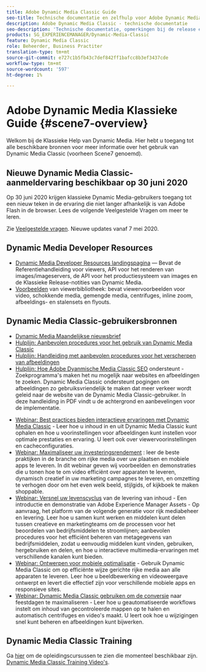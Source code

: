 ```yaml
---
title: Adobe Dynamic Media Classic Guide
seo-title: Technische documentatie en zelfhulp voor Adobe Dynamic Media Classic
description: Adobe Dynamic Media Classic - technische documentatie
seo-description: 'Technische documentatie, opmerkingen bij de release en zelfhulpmaterialen voor Adobe Dynamic Media Classic, voorheen Scene 7 '
products: SG_EXPERIENCEMANAGER/Dynamic-Media-Classic
feature: Dynamic Media Classic
role: Beheerder, Business Practiter
translation-type: tm+mt
source-git-commit: e727c1b5fb43c7def842ff1bafcc8b3ef3437cde
workflow-type: tm+mt
source-wordcount: '597'
ht-degree: 1%

---
```



# Adobe Dynamic Media Klassieke Guide {#scene7-overview}

Welkom bij de Klassieke Help van Dynamic Media. Hier hebt u toegang tot alle beschikbare bronnen voor meer informatie over het gebruik van Dynamic Media Classic (voorheen Scene7 genoemd).

## Nieuwe Dynamic Media Classic-aanmeldervaring beschikbaar op 30 juni 2020

Op 30 juni 2020 krijgen klassieke Dynamic Media-gebruikers toegang tot een nieuw teken in de ervaring die niet langer afhankelijk is van Adobe Flash in de browser. Lees de volgende Veelgestelde Vragen om meer te leren.

Zie [Veelgestelde vragen](new-ui-2020.md). Nieuwe updates vanaf 7 mei 2020.

## Dynamic Media Developer Resources

* [Dynamic Media Developer Resources landingspagina](https://experienceleague.adobe.com/docs/dynamic-media-developer-resources/landing/home.html)  — Bevat de Referentiehandleiding voor viewers, API voor het renderen van images/imageservers, de API voor het productiesysteem van images en de Klassieke Release-notities van Dynamic Media.
* [Voorbeelden](https://landing.adobe.com/en/na/dynamic-media/ctir-2755/live-demos.html)  van viewerbibliotheek: bevat viewervoorbeelden voor video, schokkende media, gemengde media, centrifuges, inline zoom, afbeeldings- en stalensets en flyouts.

## Dynamic Media Classic-gebruikersbronnen

* [Dynamic Media Maandelijkse nieuwsbrief](dynamic-media-newsletter.md)
* [Hulplijn: Aanbevolen procedures voor het gebruik van Dynamic Media Classic](https://www.adobe.com/content/dam/www/us/en/marketing/experience-manager-assets/dynamic-media/adobe-dynamic-media-classic-best-practices-guide.pdf)
* [Hulplijn: Handleiding met aanbevolen procedures voor het verscherpen van afbeeldingen](/help/assets/s7_sharpening_images.pdf)
* [Hulplijn: Hoe Adobe Dyanmische Media Classic SEO](/help/assets/s7_seo.pdf)  ondersteunt - Zoekprogramma&#39;s maken het nu mogelijk naar websites en afbeeldingen te zoeken. Dynamic Media Classic ondersteunt pogingen om afbeeldingen zo gebruiksvriendelijk te maken dat meer verkeer wordt geleid naar de website van de Dynamic Media Classic-gebruiker. In deze handleiding in PDF vindt u de achtergrond en aanbevelingen voor de implementatie.
<!-- * [Webinar: Best Practices for Responsive Design](http://offers.adobe.com/en/na/marketing/landings/_40458_responsive_design_live_on_demand_webinar.html) - Learn practical tips on how to improve your mobile strategy. See real-world examples of responsive design in action. Create one master asset that works across multiple devices and increase mobile performance by dynamically changing the resolution of images or the orientation of images for portrait or landscape displays. Learn how to also dynamically crop, scale, or resize images. -->
* [Webinar: Best practices bieden interactieve ervaringen met Dynamic Media Classic](http://seminars.adobeconnect.com/p7wb8ej3u6d/)  - Leer hoe u inhoud in en uit Dynamic Media Classic kunt ophalen en hoe u voorinstellingen voor afbeeldingen kunt instellen voor optimale prestaties en ervaring. U leert ook over viewervoorinstellingen en cacheconfiguraties.
* [Webinar: Maximaliseer uw investeringsrendement](https://adobecustomersuccess.adobeconnect.com/p5ar3hfrrec/?launcher=false&amp;fcsContent=true&amp;pbMode=normal&amp;proto=true) : leer de beste praktijken in de branche om rijke media over uw plaatsen en mobiele apps te leveren. In dit webinar geven wij voorbeelden en demonstraties die u tonen hoe te om video efficiënt over apparaten te leveren, dynamisch creatief in uw marketing campagnes te leveren, en omzetting te verhogen door om het even welk beeld, stijlgids, of kijkboek te maken shoppable.
* [Webinar: Versnel uw levenscyclus](https://adobecustomersuccess.adobeconnect.com/p88ducm9pqv/)  van de levering van inhoud - Een introductie en demonstratie van Adobe Experience Manager Assets - Op aanvraag, het platform van de volgende generatie voor rijk mediabeheer en levering. Leer hoe u samen kunt werken en middelen kunt delen tussen creatieve en marketingteams om de processen voor het beoordelen van bedrijfsmiddelen te stroomlijnen; aanbevolen procedures voor het efficiënt beheren van metagegevens van bedrijfsmiddelen, zodat u eenvoudig middelen kunt vinden, gebruiken, hergebruiken en delen, en hoe u interactieve multimedia-ervaringen met verschillende kanalen kunt bieden.
* [Webinar: Ontwerpen voor mobiele optimalisatie](https://adobecustomersuccess.adobeconnect.com/p6oqd3wydif/?launcher=false&amp;fcsContent=true&amp;pbMode=normal&amp;proto=true)  - Gebruik Dynamic Media Classic om op efficiënte wijze gerichte rijke media aan alle apparaten te leveren. Leer hoe u beeldbewerking en videoweergave ontwerpt en levert die effectief zijn voor verschillende mobiele apps en responsieve sites.
* [Webinar: Dynamic Media Classic gebruiken om de conversie](https://adobecustomersuccess.adobeconnect.com/p32n1yr85c9/?proto=true)  naar feestdagen te maximaliseren - Leer hoe u geautomatiseerde workflows instelt om inhoud van gecontroleerde mappen op te halen en automatisch centrifuges en video&#39;s maakt. U leert ook hoe u wijzigingen snel kunt beheren en afbeeldingen kunt bijwerken.

## Dynamic Media Classic Training

Ga [hier](https://learning.adobe.com/catalog.html#product=adobe-scene7) om de opleidingscursussen te zien die momenteel beschikbaar zijn.
[Dynamic Media Classic Training Video&#39;s](/help/training-videos.md).
